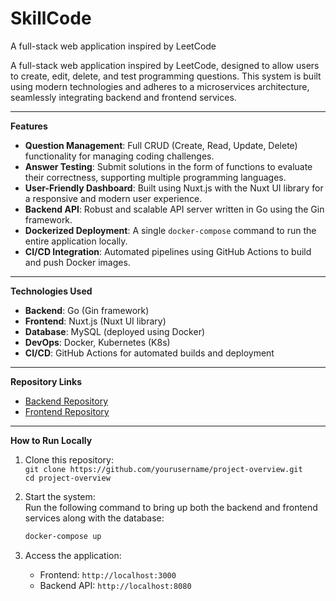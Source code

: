 # SkillCode
A full-stack web application inspired by LeetCode

A full-stack web application inspired by LeetCode, designed to allow users to create, edit, delete, and test programming questions. This system is built using modern technologies and adheres to a microservices architecture, seamlessly integrating backend and frontend services.

---

**Features**  
- **Question Management**: Full CRUD (Create, Read, Update, Delete) functionality for managing coding challenges.  
- **Answer Testing**: Submit solutions in the form of functions to evaluate their correctness, supporting multiple programming languages.  
- **User-Friendly Dashboard**: Built using Nuxt.js with the Nuxt UI library for a responsive and modern user experience.  
- **Backend API**: Robust and scalable API server written in Go using the Gin framework.  
- **Dockerized Deployment**: A single `docker-compose` command to run the entire application locally.  
- **CI/CD Integration**: Automated pipelines using GitHub Actions to build and push Docker images.  

---

**Technologies Used**  
- **Backend**: Go (Gin framework)  
- **Frontend**: Nuxt.js (Nuxt UI library)  
- **Database**: MySQL (deployed using Docker)  
- **DevOps**: Docker, Kubernetes (K8s)  
- **CI/CD**: GitHub Actions for automated builds and deployment  

---

**Repository Links**  
- [Backend Repository](https://github.com/TehilaTheStudent/SkillCode-frontend)  
- [Frontend Repository](https://github.com/TehilaTheStudent/SkillCode-backend)  

---

**How to Run Locally**  

1. Clone this repository:  
   `git clone https://github.com/yourusername/project-overview.git`  
   `cd project-overview`  

2. Start the system:  
   Run the following command to bring up both the backend and frontend services along with the database:  
   ```bash
   docker-compose up
   ```

3. Access the application:  
   - Frontend: `http://localhost:3000`  
   - Backend API: `http://localhost:8080`  


